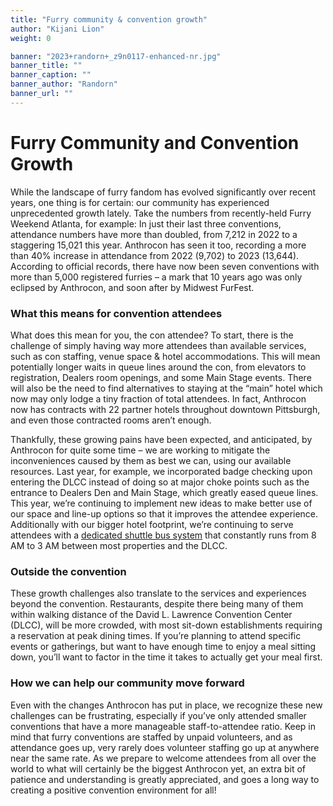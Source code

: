 ```yaml
---
title: "Furry community & convention growth"
author: "Kijani Lion"
weight: 0

banner: "2023+randorn+_z9n0117-enhanced-nr.jpg"
banner_title: ""
banner_caption: ""
banner_author: "Randorn"
banner_url: ""
---
```


# Furry Community and Convention Growth

While the landscape of furry fandom has evolved significantly over recent years, one thing is for certain: our community has experienced unprecedented growth lately. Take the numbers from recently-held Furry Weekend Atlanta, for example: In just their last three conventions, attendance numbers have more than doubled, from 7,212 in 2022 to a staggering 15,021 this year. Anthrocon has seen it too, recording a more than 40% increase in attendance from 2022 (9,702) to 2023 (13,644). According to official records, there have now been seven conventions with more than 5,000 registered furries – a mark that 10 years ago was only eclipsed by Anthrocon, and soon after by Midwest FurFest.

### What this means for convention attendees

What does this mean for you, the con attendee? To start, there is the challenge of simply having way more attendees than available services, such as con staffing, venue space & hotel accommodations. This will mean potentially longer waits in queue lines around the con, from elevators to registration, Dealers room openings, and some Main Stage events. There will also be the need to find alternatives to staying at the “main” hotel which now may only lodge a tiny fraction of total attendees. In fact, Anthrocon now has contracts with 22 partner hotels throughout downtown Pittsburgh, and even those contracted rooms aren’t enough.

Thankfully, these growing pains have been expected, and anticipated, by Anthrocon for quite some time – we are working to mitigate the inconveniences caused by them as best we can, using our available resources. Last year, for example, we incorporated badge checking upon entering the DLCC instead of doing so at major choke points such as the entrance to Dealers Den and Main Stage, which greatly eased queue lines. This year, we’re continuing to implement new ideas to make better use of our space and line-up options so that it improves the attendee experience. Additionally with our bigger hotel footprint, we’re continuing to serve attendees with a [dedicated shuttle bus system](https://www.anthrocon.org/shuttle-buses) that constantly runs from 8 AM to 3 AM between most properties and the DLCC.

### Outside the convention

These growth challenges also translate to the services and experiences beyond the convention. Restaurants, despite there being many of them within walking distance of the David L. Lawrence Convention Center (DLCC), will be more crowded, with most sit-down establishments requiring a reservation at peak dining times. If you’re planning to attend specific events or gatherings, but want to have enough time to enjoy a meal sitting down, you’ll want to factor in the time it takes to actually get your meal first.

### How we can help our community move forward

Even with the changes Anthrocon has put in place, we recognize these new challenges can be frustrating, especially if you’ve only attended smaller conventions that have a more manageable staff-to-attendee ratio. Keep in mind that furry conventions are staffed by unpaid volunteers, and as attendance goes up, very rarely does volunteer staffing go up at anywhere near the same rate. As we prepare to welcome attendees from all over the world to what will certainly be the biggest Anthrocon yet, an extra bit of patience and understanding is greatly appreciated, and goes a long way to creating a positive convention environment for all!
